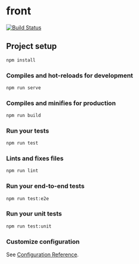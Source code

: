 # front

[![Build Status](https://travis-ci.com/jayok007/jetpack-front.svg?branch=master)](https://travis-ci.com/jayok007/jetpack-front)

## Project setup

```bash
npm install
```

### Compiles and hot-reloads for development

```bash
npm run serve
```

### Compiles and minifies for production

```bash
npm run build
```

### Run your tests

```bash
npm run test
```

### Lints and fixes files

```bash
npm run lint
```

### Run your end-to-end tests

```bash
npm run test:e2e
```

### Run your unit tests

```bash
npm run test:unit
```

### Customize configuration

See [Configuration Reference](https://cli.vuejs.org/config/).
